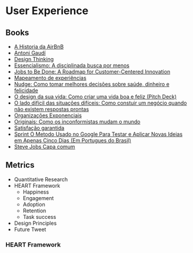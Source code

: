 # User Experience

<!--
Problem Framing
Evidence-driven design vs Data-driven programming

One-on-One feedback

https://www.linkedin.com/learning/paths/stay-competitive-using-design-thinking
https://www.linkedin.com/learning/paths/advance-your-skills-as-a-user-experience-researcher
https://www.linkedin.com/learning/paths/advance-your-skills-in-ux-design
https://www.linkedin.com/learning/paths/improve-your-ux-prototyping-skills
https://www.linkedin.com/learning/paths/improve-your-ux-design-skills

https://medium.com/quintoandar-design/design-jams-como-projetar-solu%C3%A7%C3%B5es-melhores-colaborativamente-dfb1411a5778
https://www.gv.com/sprint/
https://www.napratica.org.br/tecnicas-de-facilitacao-para-dia-a-dia-profissional/
https://medium.com/bridge-collection/design-critiques-how-to-maintain-trust-at-scale-3509f25389ce
https://brasil.uxdesign.cc/design-critique-o-segredo-para-seguran%C3%A7a-emocional-de-designers-uxconf-2018-cca461caea04?gi=6352e53ba454
https://medium.com/quintoandar-design/design-critique-4-passos-para-come%C3%A7ar-ceca21428cdd
https://uxdesign.cc/dont-take-design-critique-as-an-insult-6cf187ca6308
https://www.radicalcandor.com/our-approach/
https://hbr.org/2019/03/the-feedback-fallacy
https://rework.withgoogle.com/guides/managers-coach-managers-to-coach/steps/hold-effective-1-1-meetings/
https://seths.blog/2011/10/the-difference-between-management-and-leadership/
https://copyblogger.com/become-a-leader/
https://uxdesign.cc/the-role-of-a-designer-in-early-stage-startups-5320cdf6f820
https://library.gv.com/how-to-choose-the-right-ux-metrics-for-your-product-5f46359ab5be
http://duco.newhaircut.com/#!/
https://medium.com/designing-atlassian/data-driven-vs-data-informed-design-in-enterprise-products-538749b1b4eb
https://measuringu.com/mixing-methods/
https://measuringu.com/qual-methods/
https://uxdesign.cc/4-pillars-of-communicating-the-value-of-user-research-ffcb3bfb0771
https://www.questionpro.com/blog/what-is-conjoint-analysis/
https://medium.com/design-ibm/how-user-researchers-can-adapt-conjoint-analysis-e198db9dc33c
https://www.uxmatters.com/mt/archives/2012/09/strengths-and-weaknesses-of-quantitative-and-qualitative-research.php

https://www.amazon.com.br/Essencialismo-Greg-Mckeown/dp/8543102146
https://www.amazon.com.br/lado-difícil-das-situações-difíceis/dp/857827976X/
https://www.amazon.com.br/Steve-Jobs-Walter-Isaacson/dp/8535919716
https://www.amazon.com.br/Sprint-Jake-Knapp-ebook/dp/B06XPPS4JW
https://www.amazon.com.br/Hist%C3%B3ria-AirBnB-Leigh-Gallagher/dp/859315638X

https://app.pluralsight.com/paths/skill/ux-design
https://app.pluralsight.com/paths/skill/ux-research
https://app.pluralsight.com/paths/skill/visual-design-for-ux

https://elementor.com/blog/custom-navigation-menu/

https://app.pluralsight.com/library/courses/ux-driven-software-design/table-of-contents
-->

## Books

- [A Historia da AirBnB](https://www.amazon.com/Historia-AirBnB-Em-Portugues-Brasil/dp/859315638X)
- [Antoni Gaudí](https://www.amazon.com.br/gp/product/8497944305/)
- [Design Thinking](https://www.amazon.com.br/gp/product/8550801348/)
- [Essencialismo: A disciplinada busca por menos](https://www.amazon.com.br/Essencialismo-disciplinada-busca-por-menos-ebook/dp/B00WJ1L21O/)
- [Jobs to Be Done: A Roadmap for Customer-Centered Innovation](https://www.amazon.com.br/gp/product/B01HJ35YNI/)
- [Mapeamento de experiências](https://www.amazon.com.br/gp/product/8550800619/)
- [Nudge: Como tomar melhores decisões sobre saúde, dinheiro e felicidade](https://www.amazon.com.br/gp/product/8547000801/)
- [O design da sua vida: Como criar uma vida boa e feliz (Pitch Deck)](https://www.amazon.com.br/gp/product/B072W8H7PK/)
- [O lado difícil das situações difíceis: Como constuir um negócio quando não existem respostas prontas](https://www.amazon.com.br/lado-dif%C3%ADcil-das-situa%C3%A7%C3%B5es-dif%C3%ADceis/dp/857827976X/)
- [Organizações Exponenciais](https://www.amazon.com.br/gp/product/8567389364/)
- [Originais: Como os inconformistas mudam o mundo](https://www.amazon.com.br/gp/product/B06XQFMLVR/)
- [Satisfação garantida](https://www.amazon.com.br/gp/product/8595080275/)
- [Sprint O Metodo Usado no Google Para Testar e Aplicar Novas Ideias em Apenas Cinco Dias (Em Portugues do Brasil)](https://www.amazon.com/Sprint-Metodo-Google-Aplicar-Portugues/dp/8551001523)
- [Steve Jobs Capa comum](https://www.amazon.com.br/Steve-Jobs-Walter-Isaacson/dp/1982176865/)

## Metrics

- Quantitative Research
- HEART Framework
  - Happiness
  - Engagement
  - Adoption
  - Retention
  - Task success
- Design Principles
- Future Tweet

### HEART Framework

<!--
##

http://catarinasdesign.com.br/get-building-validando-ideia-de-sua-startup/

## Get out the building

- Ideação
- Hipotese
- Experimentos
- Validação
- Pivotar/Perseverar

##

Product Designer
Content Designer
UX Researcher
Visual Designer/Graphic Design

##

Produto
Design
Desenvolvimento

##

Visão Estratégica - Longo Prazo
Produtos Dia a Dia - Curto Prazo

## Eat your own dog food

## Design Critique

-->
